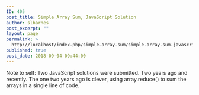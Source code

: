 ```yaml
---
ID: 405
post_title: Simple Array Sum, JavaScript Solution
author: slbarnes
post_excerpt: ""
layout: page
permalink: >
  http://localhost/index.php/simple-array-sum/simple-array-sum-javascript/
published: true
post_date: 2018-09-04 09:44:00
---
```

Note to self: Two JavaScript solutions were submitted. Two years ago and recently. The one two years ago is clever, using array.reduce() to sum the arrays in a single line of code.